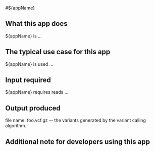 #${appName}
## What this app does
${appName} is ...

## The typical use case for this app
${appName} is used ...

## Input required
${appName} requires reads ...

## Output produced
file name: foo.vcf.gz -- the variants generated by the variant calling algorithm.

## Additional note for developers using this app
